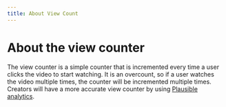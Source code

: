 ```yaml
---
title: About View Count
---
```


# About the view counter

The view counter is a simple counter that is incremented every time a user clicks the video to start watching. It is an overcount, so if a user watches the video multiple times, the counter will be incremented multiple times. Creators will have a more accurate view counter by using [Plausible analytics](https://plausible.io/).